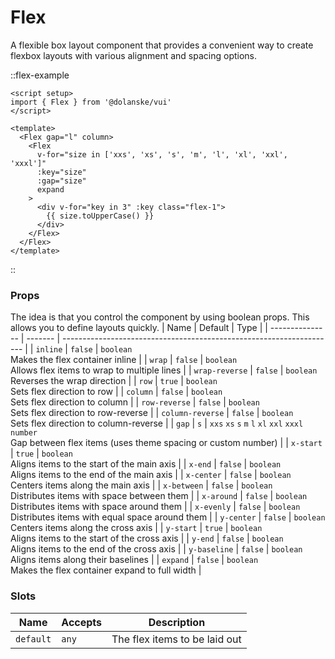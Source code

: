 # Flex

A flexible box layout component that provides a convenient way to create flexbox layouts with various alignment and spacing options.

::flex-example

```vue
<script setup>
import { Flex } from '@dolanske/vui'
</script>

<template>
  <Flex gap="l" column>
    <Flex
      v-for="size in ['xxs', 'xs', 's', 'm', 'l', 'xl', 'xxl', 'xxxl']"
      :key="size"
      :gap="size"
      expand
    >
      <div v-for="key in 3" :key class="flex-1">
        {{ size.toUpperCase() }}
      </div>
    </Flex>
  </Flex>
</template>
```

::

### Props

The idea is that you control the component by using boolean props. This allows you to define layouts quickly.
| Name | Default | Type |
| --------------- | ------- | -------------------------------------------------------------------- |
| `inline` | `false` | `boolean` <br> Makes the flex container inline |
| `wrap` | `false` | `boolean` <br> Allows flex items to wrap to multiple lines |
| `wrap-reverse` | `false` | `boolean` <br> Reverses the wrap direction |
| `row` | `true` | `boolean` <br> Sets flex direction to row |
| `column` | `false` | `boolean` <br> Sets flex direction to column |
| `row-reverse` | `false` | `boolean` <br> Sets flex direction to row-reverse |
| `column-reverse` | `false` | `boolean` <br> Sets flex direction to column-reverse |
| `gap` | `s` | `xxs` `xs` `s` `m` `l` `xl` `xxl` `xxxl` `number` <br> Gap between flex items (uses theme spacing or custom number) |
| `x-start` | `true` | `boolean` <br> Aligns items to the start of the main axis |
| `x-end` | `false` | `boolean` <br> Aligns items to the end of the main axis |
| `x-center` | `false` | `boolean` <br> Centers items along the main axis |
| `x-between` | `false` | `boolean` <br> Distributes items with space between them |
| `x-around` | `false` | `boolean` <br> Distributes items with space around them |
| `x-evenly` | `false` | `boolean` <br> Distributes items with equal space around them |
| `y-center` | `false` | `boolean` <br> Centers items along the cross axis |
| `y-start` | `true` | `boolean` <br> Aligns items to the start of the cross axis |
| `y-end` | `false` | `boolean` <br> Aligns items to the end of the cross axis |
| `y-baseline` | `false` | `boolean` <br> Aligns items along their baselines |
| `expand` | `false` | `boolean` <br> Makes the flex container expand to full width |

### Slots

| Name      | Accepts | Description                   |
| --------- | ------- | ----------------------------- |
| `default` | `any`   | The flex items to be laid out |
